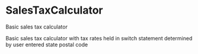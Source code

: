 # SalesTaxCalculator
Basic sales tax calculator

Basic sales tax calculator with tax rates held in switch statement determined by user entered state postal code
